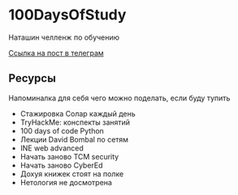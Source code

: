 # 100DaysOfStudy

Наташин челленж по обучению

[Ссылка на пост в телеграм](https://t.me/natti_jun_front/285)

## Ресурсы

Напоминалка для себя чего можно поделать, если буду тупить

- Стажировка Солар каждый день
- TryHackMe: конспекты занятий
- 100 days of code Python
- Лекции David Bombal по сетям
- INE web advanced
- Начать заново TCM security
- Начать заново CyberEd
- Дохуя книжек стоят на полке
- Нетология не досмотрена
